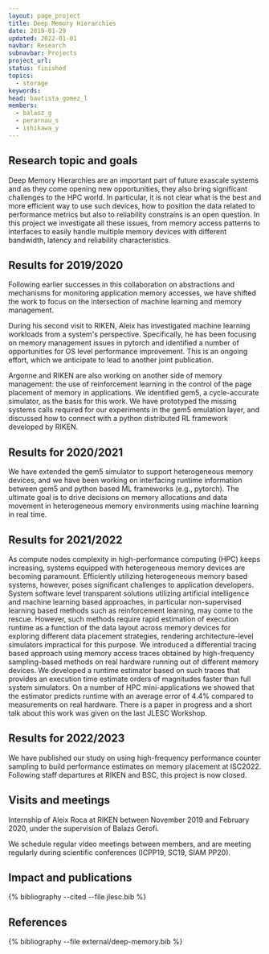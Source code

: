 ```yaml
---
layout: page_project
title: Deep Memory Hierarchies
date: 2019-01-29
updated: 2022-01-01
navbar: Research
subnavbar: Projects
project_url:
status: finished
topics:
  - storage
keywords:
head: bautista_gomez_l
members:
  - balasz_g
  - perarnau_s
  - ishikawa_y
---
```


## Research topic and goals

Deep Memory Hierarchies are an important part of future exascale systems and as
they come opening new opportunities, they also bring significant challenges to
the HPC world. In particular, it is not clear what is the best and more
efficient way to use such devices, how to position the data related to
performance metrics but also to reliability constrains is an open question. In
this project we investigate all these issues, from memory access patterns to
interfaces to easily handle multiple memory devices with different bandwidth,
latency and reliability characteristics.

## Results for 2019/2020

Following earlier successes in this collaboration on abstractions and
mechanisms for monitoring application memory accesses, we have shifted the work
to focus on the intersection of machine learning and memory management.

During his second visit to RIKEN, Aleix has investigated machine learning
workloads from a system's perspective. Specifically, he has been focusing on
memory management issues in pytorch and identified a number of opportunities
for OS level performance improvement. This is an ongoing effort, which we
anticipate to lead to another joint publication.

Argonne and RIKEN are also working on another side of memory management: the
use of reinforcement learning in the control of the page placement of memory in
applications. We identified gem5, a cycle-accurate simulator, as the basis for
this work. We have prototyped the missing systems calls required for our
experiments in the gem5 emulation layer, and discussed how to connect with a
python distributed RL framework developed by RIKEN.

## Results for 2020/2021

We have extended the gem5 simulator to support heterogeneous memory devices, and
we have been working on interfacing runtime information between gem5 and python
based ML frameworks (e.g., pytorch). The ultimate goal is to drive decisions on
memory allocations and data movement in heterogeneous memory environments using
machine learning in real time.

## Results for 2021/2022

As compute nodes complexity in high-performance computing (HPC) keeps
increasing, systems equipped with heterogeneous memory devices are becoming
paramount. Efficiently utilizing heterogeneous memory based systems, however,
poses significant challenges to application developers. System software level
transparent solutions utilizing artificial intelligence and machine learning
based approaches, in particular non-supervised learning based methods such as
reinforcement learning, may come to the rescue. However, such methods require
rapid estimation of execution runtime as a function of the data layout across
memory devices for exploring different data placement strategies, rendering
architecture-level simulators impractical for this purpose. We introduced a
differential tracing based approach using memory access traces obtained by
high-frequency sampling-based methods on real hardware running out of different
memory devices. We developed a runtime estimator based on such traces that
provides an execution time estimate orders of magnitudes faster than full
system simulators. On a number of HPC mini-applications we showed that the
estimator predicts runtime with an average error of 4.4% compared to
measurements on real hardware.  There is a paper in progress and a short talk
about this work was given on the last JLESC Workshop.

## Results for 2022/2023

We have published our study on using high-frequency performance counter
sampling to build performance estimates on memory placement at ISC2022.
Following staff departures at RIKEN and BSC, this project is now closed.

## Visits and meetings

Internship of Aleix Roca at RIKEN between November 2019 and February 2020,
under the supervision of Balazs Gerofi.

We schedule regular video meetings between members, and are meeting regularly
during scientific conferences (ICPP19, SC19, SIAM PP20).

## Impact and publications

{% bibliography --cited --file jlesc.bib %}


## References

{% bibliography --file external/deep-memory.bib %}
